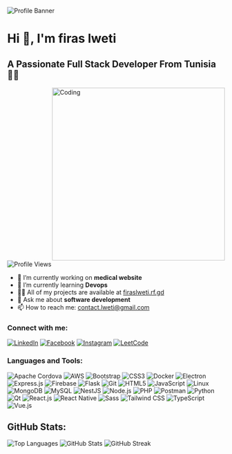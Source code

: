 ![Profile Banner](https://www.vansysinc.com/wp-content/uploads/2023/09/banner-software-development-engineering-5-800x250.png)

# Hi 👋, I'm firas lweti
## A Passionate Full Stack Developer From Tunisia 🧑‍💻

<img align="right" src="https://media1.giphy.com/media/v1.Y2lkPTc5MGI3NjExbGJndTlsenE5eHV4eW1oOGV1eXVxbjRyczN3bGlrZXdmdWhocnB5ayZlcD12MV9pbnRlcm5hbF9naWZfYnlfaWQmY3Q9Zw/Rpl1sod1vCXK0L2SUN/giphy.gif" alt="Coding" width="400">

![Profile Views](https://komarev.com/ghpvc/?username=firaslweti&label=Profile%20views&color=0e75b6&style=flat)

- 🔭 I’m currently working on **medical website**
- 🌱 I’m currently learning **Devops**
- 👨‍💻 All of my projects are available at [firaslweti.rf.gd](http://firaslweti.rf.gd)
- 💬 Ask me about **software development**
- 📫 How to reach me: [contact.lweti@gmail.com](mailto:contact.lweti@gmail.com)

### Connect with me:
[![LinkedIn](https://raw.githubusercontent.com/rahuldkjain/github-profile-readme-generator/master/src/images/icons/Social/linked-in-alt.svg)](https://linkedin.com/in/firas-lweti-ba7782277)
[![Facebook](https://raw.githubusercontent.com/rahuldkjain/github-profile-readme-generator/master/src/images/icons/Social/facebook.svg)](https://fb.com/profile.php?id=100006831107608)
[![Instagram](https://raw.githubusercontent.com/rahuldkjain/github-profile-readme-generator/master/src/images/icons/Social/instagram.svg)](https://instagram.com/firass_lweti_)
[![LeetCode](https://raw.githubusercontent.com/rahuldkjain/github-profile-readme-generator/master/src/images/icons/Social/leet-code.svg)](https://www.leetcode.com/firaslweti91)

### Languages and Tools:
![Apache Cordova](https://www.vectorlogo.zone/logos/apache_cordova/apache_cordova-icon.svg)
![AWS](https://raw.githubusercontent.com/devicons/devicon/master/icons/amazonwebservices/amazonwebservices-original-wordmark.svg)
![Bootstrap](https://raw.githubusercontent.com/devicons/devicon/master/icons/bootstrap/bootstrap-plain-wordmark.svg)
![CSS3](https://raw.githubusercontent.com/devicons/devicon/master/icons/css3/css3-original-wordmark.svg)
![Docker](https://raw.githubusercontent.com/devicons/devicon/master/icons/docker/docker-original-wordmark.svg)
![Electron](https://raw.githubusercontent.com/devicons/devicon/master/icons/electron/electron-original.svg)
![Express.js](https://raw.githubusercontent.com/devicons/devicon/master/icons/express/express-original-wordmark.svg)
![Firebase](https://www.vectorlogo.zone/logos/firebase/firebase-icon.svg)
![Flask](https://www.vectorlogo.zone/logos/pocoo_flask/pocoo_flask-icon.svg)
![Git](https://www.vectorlogo.zone/logos/git-scm/git-scm-icon.svg)
![HTML5](https://raw.githubusercontent.com/devicons/devicon/master/icons/html5/html5-original-wordmark.svg)
![JavaScript](https://raw.githubusercontent.com/devicons/devicon/master/icons/javascript/javascript-original.svg)
![Linux](https://raw.githubusercontent.com/devicons/devicon/master/icons/linux/linux-original.svg)
![MongoDB](https://raw.githubusercontent.com/devicons/devicon/master/icons/mongodb/mongodb-original-wordmark.svg)
![MySQL](https://raw.githubusercontent.com/devicons/devicon/master/icons/mysql/mysql-original-wordmark.svg)
![NestJS](https://raw.githubusercontent.com/devicons/devicon/master/icons/nestjs/nestjs-plain.svg)
![Node.js](https://raw.githubusercontent.com/devicons/devicon/master/icons/nodejs/nodejs-original-wordmark.svg)
![PHP](https://raw.githubusercontent.com/devicons/devicon/master/icons/php/php-original.svg)
![Postman](https://www.vectorlogo.zone/logos/getpostman/getpostman-icon.svg)
![Python](https://raw.githubusercontent.com/devicons/devicon/master/icons/python/python-original.svg)
![Qt](https://upload.wikimedia.org/wikipedia/commons/0/0b/Qt_logo_2016.svg)
![React.js](https://raw.githubusercontent.com/devicons/devicon/master/icons/react/react-original-wordmark.svg)
![React Native](https://reactnative.dev/img/header_logo.svg)
![Sass](https://raw.githubusercontent.com/devicons/devicon/master/icons/sass/sass-original.svg)
![Tailwind CSS](https://www.vectorlogo.zone/logos/tailwindcss/tailwindcss-icon.svg)
![TypeScript](https://raw.githubusercontent.com/devicons/devicon/master/icons/typescript/typescript-original.svg)
![Vue.js](https://raw.githubusercontent.com/devicons/devicon/master/icons/vuejs/vuejs-original-wordmark.svg)

## GitHub Stats:
![Top Languages](https://github-readme-stats.vercel.app/api/top-langs/?username=firaslweti&layout=compact)
![GitHub Stats](https://github-readme-stats.vercel.app/api/?username=firaslweti&show_icons=true)
![GitHub Streak](https://github-readme-streak-stats.herokuapp.com/?user=firaslweti)
